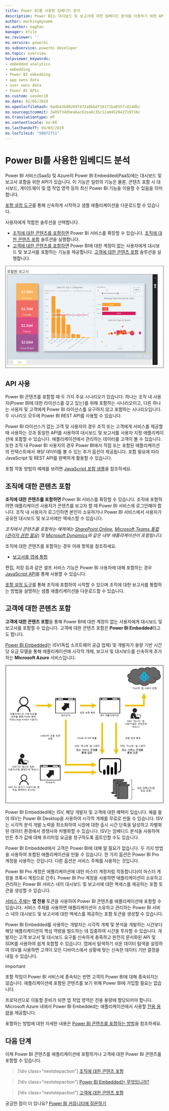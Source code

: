 ```yaml
---
title: Power BI를 사용한 임베디드 분석
description: Power BI는 대시보드 및 보고서에 대한 임베디드 분석을 사용하기 위한 API를 애플리케이션에 제공합니다. 임베디드 분석 소프트웨어, 임베디드 분석 도구 또는 임베디드 비즈니스 인텔리전스 도구를 사용하여 PaaS 환경과 SaaS 환경 모두에 Power BI와 함께 포함하는 방법을 자세히 알아봅니다.
author: markingmyname
ms.author: maghan
manager: kfile
ms.reviewer: ''
ms.service: powerbi
ms.subservice: powerbi-developer
ms.topic: overview
helpviewer_keywords:
- embedded analytics
- embedding
- Power BI embedding
- app owns data
- user owns data
- Power BI APIs
ms.custom: seodec18
ms.date: 02/05/2019
ms.openlocfilehash: 0a4b43bd02697472a0bbdf16171ba655fc014dbc
ms.sourcegitcommit: 3a05f34dbeabac62ea8c35c12a045284271971bc
ms.translationtype: HT
ms.contentlocale: ko-KR
ms.lasthandoff: 04/03/2019
ms.locfileid: "58872711"
---
```

# <a name="embedded-analytics-with-power-bi"></a>Power BI를 사용한 임베디드 분석

Power BI 서비스(SaaS) 및 Azure의 Power BI Embedded(PaaS)에는 대시보드 및 보고서 포함을 위한 API가 있습니다. 이 기능은 일련의 기능은 물론, 콘텐츠 포함 시 대시보드, 게이트웨이 및 앱 작업 영역 등의 최신 Power BI 기능을 이용할 수 있음을 의미합니다.

[포함 설정 도구](https://aka.ms/embedsetup)를 통해 신속하게 시작하고 샘플 애플리케이션을 다운로드할 수 있습니다.

사용자에게 적합한 솔루션을 선택합니다.

* [조직에 대한 콘텐츠를 포함하면](embedding.md#embedding-for-your-organization) Power BI 서비스를 확장할 수 있습니다. [조직에 대한 콘텐츠 포함](https://aka.ms/embedsetup/UserOwnsData) 솔루션을 실행합니다.
* [고객에 대한 콘텐츠를 포함하면](embedding.md#embedding-for-your-customers) Power BI에 대한 계정이 없는 사용자에게 대시보드 및 보고서를 포함하는 기능을 제공합니다. [고객에 대한 콘텐츠 포함](https://aka.ms/embedsetup/AppOwnsData) 솔루션을 실행합니다.

![PBIE 샘플](media/what-can-you-do/what-can-you-do-02.png)

## <a name="using-apis"></a>API 사용

Power BI 콘텐츠를 포함할 때 두 가지 주요 시나리오가 있습니다. 하나는 조직 내 사용자(Power BI에 대한 라이선스를 갖고 있는)를 위해 포함하는 시나리오이고, 다른 하나는 사용자 및 고객에게 Power BI 라이선스를 요구하지 않고 포함하는 시나리오입니다. 두 시나리오 모두에 Power BI REST API를 사용할 수 있습니다.

Power BI 라이선스가 없는 고객 및 사용자의 경우 조직 또는 고객에게 서비스를 제공할 때 사용하는 것과 동일한 API를 사용하여 대시보드 및 보고서를 사용자 지정 애플리케이션에 포함할 수 있습니다. 애플리케이션에서 관리하는 데이터를 고객이 볼 수 있습니다. 또한 조직 내 Power BI 사용자의 경우 Power BI에서 직접 또는 포함된 애플리케이션의 컨텍스트에서 *해당 데이터*를 볼 수 있는 추가 옵션이 제공됩니다. 포함 필요에 따라 JavaScript 및 REST API를 완벽하게 활용할 수 있습니다.

포함 작동 방법의 예제를 보려면 [JavaScript 포함 샘플](https://microsoft.github.io/PowerBI-JavaScript/demo/)을 참조하세요.

## <a name="embedding-for-your-organization"></a>조직에 대한 콘텐츠 포함

**조직에 대한 콘텐츠를 포함하면** Power BI 서비스를 확장할 수 있습니다. 조직에 포함하려면 애플리케이션 사용자가 콘텐츠를 보고자 할 때 Power BI 서비스에 로그인해야 합니다. 조직 내 사용자가 로그인하면 본인이 소유하거나 Power BI 서비스에서 사용자가 공유한 대시보드 및 보고서에만 액세스할 수 있습니다.

*조직에서 콘텐츠를 포함하는 예제에는 [SharePoint Online](https://powerbi.microsoft.com/blog/integrate-power-bi-reports-in-sharepoint-online/), [Microsoft Teams 통합(관리자 권한 필요)](https://powerbi.microsoft.com/blog/power-bi-teams-up-with-microsoft-teams/) 및 [Microsoft Dynamics](https://docs.microsoft.com/dynamics365/customer-engagement/basics/add-edit-power-bi-visualizations-dashboard)와 같은 내부 애플리케이션이 포함됩니다.*

조직에 대한 콘텐츠를 포함하는 경우 아래 항목을 참조하세요.

* [보고서를 앱에 통합](embed-sample-for-your-organization.md)

편집, 저장 등과 같은 셀프 서비스 기능은 Power BI 사용자에 대해 포함하는 경우 [JavaScript API](https://github.com/Microsoft/PowerBI-JavaScript)를 통해 사용할 수 있습니다.

[포함 설정 도구](https://aka.ms/embedsetup/UserOwnsData)를 통해 조직에 포함하여 시작할 수 있으며 조직에 대한 보고서를 통합하는 방법을 설명하는 샘플 애플리케이션을 다운로드할 수 있습니다.

## <a name="embedding-for-your-customers"></a>고객에 대한 콘텐츠 포함

**고객에 대한 콘텐츠 포함**을 통해 Power BI에 대한 계정이 없는 사용자에게 대시보드 및 보고서를 포함할 수 있습니다. 고객에 대한 콘텐츠 포함은 **Power BI Embedded**라고도 합니다.

[Power BI Embedded](azure-pbie-what-is-power-bi-embedded.md)는 ISV(독립 소프트웨어 공급 업체) 및 개발자가 용량 기반 시간당 요금 모델을 통해 애플리케이션에 시각적 개체, 보고서 및 대시보드를 신속하게 추가하는 **Microsoft Azure** 서비스입니다.

![고객에 대한 콘텐츠를 포함하는 워크플로 포함](media/embedding/powerbi-embed-flow.png)

Power BI Embedded에는 ISV, 해당 개발자 및 고객에 대한 혜택이 있습니다. 예를 들어 ISV는 Power BI Desktop을 사용하여 시각적 개체를 무료로 만들 수 있습니다. ISV는 시각적 분석 개발 노력을 최소화하여 시장에 대한 출시 시간 단축을 달성하고 차별화된 데이터 환경에서 경쟁사와 차별화할 수 있습니다. ISV는 임베디드 분석을 사용하여 만든 추가 값에 대해 프리미엄 요금을 청구하도록 옵트인할 수도 있습니다.

Power BI Embedded에서 고객은 Power BI에 대해 알 필요가 없습니다. 두 가지 방법을 사용하여 포함된 애플리케이션을 만들 수 있습니다. 한 가지 옵션은 Power BI Pro 계정을 사용하는 것입니다. 다른 옵션은 서비스 주체를 사용하는 것입니다. 

Power BI Pro 계정은 애플리케이션에 대한 마스터 계정처럼 작동합니다(이 마스터 계정을 프록시 계정으로 간주). Power BI Pro 계정을 사용하면 애플리케이션이 소유하고 관리하는 Power BI 서비스 내의 대시보드 및 보고서에 대한 액세스를 제공하는 포함 토큰을 생성할 수 있습니다.

[서비스 주체](embed-service-principal.md)는 **앱 전용** 토큰을 사용하여 Power BI 콘텐츠를 애플리케이션에 포함할 수 있습니다. 서비스 주체를 사용하면 애플리케이션이 소유하고 관리하는 Power BI 서비스 내의 대시보드 및 보고서에 대한 액세스를 제공하는 포함 토큰을 생성할 수 있습니다.

Power BI Embedded를 사용하는 개발자는 시각적 개체 및 분석을 개발하는 시간보다 해당 애플리케이션의 핵심 역량을 빌드하는 데 집중하여 시간을 투자할 수 있습니다. 개발자는 고객 보고서 및 대시보드 요구를 신속하게 충족하고 완전히 문서화된 API 및 SDK를 사용하여 쉽게 포함할 수 있습니다. 앱에서 탐색하기 쉬운 데이터 탐색을 설정하여 ISV를 사용하면 고객이 모든 디바이스에서 상황에 맞는 신속한 데이터 기반 결정을 내릴 수 있습니다.

> [!IMPORTANT]
> 포함 작업이 Power BI 서비스에 종속되는 반면 고객의 Power BI에 대해 종속되지는 않습니다. 애플리케이션에 포함된 콘텐츠를 보기 위해 Power BI에 가입할 필요는 없습니다.

프로덕션으로 이동할 준비가 되면 앱 작업 영역은 전용 용량에 할당되어야 합니다. Microsoft Azure 내에서 Power BI Embedded는 애플리케이션에서 사용할 [전용 용량](azure-pbie-create-capacity.md)을 제공합니다.

포함하는 방법에 대한 자세한 내용은 [Power BI 콘텐츠를 포함하는 방법](embed-sample-for-customers.md)을 참조하세요.

## <a name="next-steps"></a>다음 단계

이제 Power BI 콘텐츠를 애플리케이션에 포함하거나 고객에 대한 Power BI 콘텐츠를 포함할 수 있습니다.

> [!div class="nextstepaction"]
> [조직에 대한 콘텐츠 포함](embed-sample-for-your-organization.md)

> [!div class="nextstepaction"]
> [Power BI Embedded는 무엇입니까?](azure-pbie-what-is-power-bi-embedded.md)

> [!div class="nextstepaction"]
>[고객에 대한 콘텐츠 포함](embed-sample-for-customers.md)

궁금한 점이 더 있나요? [Power BI 커뮤니티에 질문하기](http://community.powerbi.com/)
